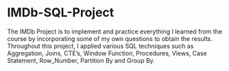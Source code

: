 # IMDb-SQL-Project

The IMDb Project is to implement and practice everything I learned from the course by incorporating some of my own questions to obtain the results.
Throughout this project, I applied various SQL techniques such as Aggregation, Joins, CTE’s, Window Function, Procedures, Views, Case Statement, Row_Number, Partition By and Group By.
